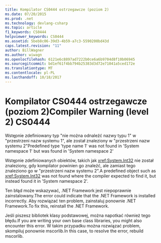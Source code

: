 ```yaml
---
title: Kompilator CS0444 ostrzegawcze (poziom 2)
ms.date: 07/20/2015
ms.prod: .net
ms.technology: devlang-csharp
ms.topic: article
f1_keywords: CS0444
helpviewer_keywords: CS0444
ms.assetid: 5beb8c06-39d3-4b59-a7c3-5590200bd43d
caps.latest.revision: "11"
author: BillWagner
ms.author: wiwagn
ms.openlocfilehash: 6121e6c8897ad7222b0ce6a6b9704d8f10b06945
ms.sourcegitcommit: bd1ef61f4bb794b25383d3d72e71041a5ced172e
ms.translationtype: MT
ms.contentlocale: pl-PL
ms.lasthandoff: 10/18/2017
---
```

# <a name="compiler-warning-level-2-cs0444"></a><span data-ttu-id="cd19e-102">Kompilator CS0444 ostrzegawcze (poziom 2)</span><span class="sxs-lookup"><span data-stu-id="cd19e-102">Compiler Warning (level 2) CS0444</span></span>
<span data-ttu-id="cd19e-103">Wstępnie zdefiniowany typ "nie można odnaleźć nazwy typu 1" w "przestrzeni nazw systemu 1", ale został znaleziony w "przestrzeni nazw systemu 2"</span><span class="sxs-lookup"><span data-stu-id="cd19e-103">Predefined type 'type name 1' was not found in 'System namespace 1' but was found in 'System namespace 2'</span></span>  
  
 <span data-ttu-id="cd19e-104">Wstępnie zdefiniowanych obiektów, takich jak <xref:System.Int32> nie został znaleziony, gdy kompilator powinien go znaleźć, ale zamiast tego znaleziono go w "przestrzeni nazw systemu 2".</span><span class="sxs-lookup"><span data-stu-id="cd19e-104">A predefined object such as <xref:System.Int32> was not found where the compiler expected to find it, but instead found it in 'System namespace 2'.</span></span>  
  
 <span data-ttu-id="cd19e-105">Ten błąd może wskazywać, .NET Framework jest niepoprawnie zainstalowany.</span><span class="sxs-lookup"><span data-stu-id="cd19e-105">The error could indicate that the .NET Framework is installed incorrectly.</span></span> <span data-ttu-id="cd19e-106">Aby rozwiązać ten problem, zainstaluj ponownie .NET Framework.</span><span class="sxs-lookup"><span data-stu-id="cd19e-106">To fix this, reinstall the .NET Framework.</span></span>  
  
 <span data-ttu-id="cd19e-107">Jeśli piszesz bibliotek klasy podstawowej, można napotkać również tego błędu.</span><span class="sxs-lookup"><span data-stu-id="cd19e-107">If you are writing your own base class libraries, you might also encounter this error.</span></span> <span data-ttu-id="cd19e-108">W takim przypadku można rozwiązać problem, skompiluj ponownie mscorlib.</span><span class="sxs-lookup"><span data-stu-id="cd19e-108">In this case, to resolve the error, rebuild mscorlib.</span></span>
